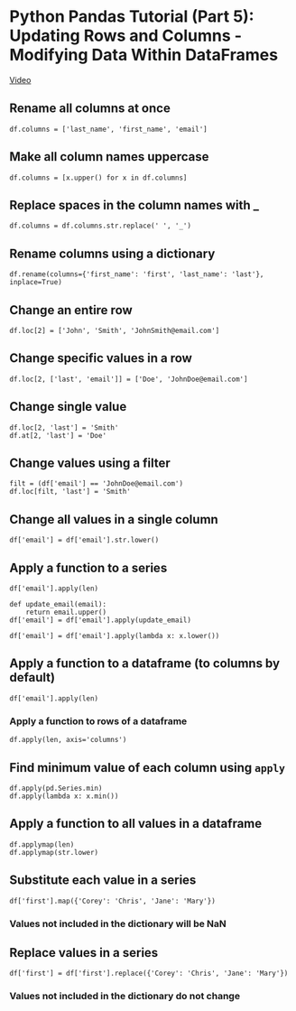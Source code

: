 # Python Pandas Tutorial (Part 5): Updating Rows and Columns - Modifying Data Within DataFrames
[Video](https://www.youtube.com/watch?v=DCDe29sIKcE)

## Rename all columns at once
    df.columns = ['last_name', 'first_name', 'email']

## Make all column names uppercase
    df.columns = [x.upper() for x in df.columns]
    
## Replace spaces in the column names with _
    df.columns = df.columns.str.replace(' ', '_')
    
## Rename columns using a dictionary
    df.rename(columns={'first_name': 'first', 'last_name': 'last'}, inplace=True)
    
## Change an entire row
    df.loc[2] = ['John', 'Smith', 'JohnSmith@email.com']

## Change specific values in a row
    df.loc[2, ['last', 'email']] = ['Doe', 'JohnDoe@email.com']

## Change single value
    df.loc[2, 'last'] = 'Smith'
    df.at[2, 'last'] = 'Doe'
    
## Change values using a filter
    filt = (df['email'] == 'JohnDoe@email.com')
    df.loc[filt, 'last'] = 'Smith'
    
## Change all values in a single column
    df['email'] = df['email'].str.lower()

## Apply a function to a series
    df['email'].apply(len)
    
    def update_email(email):
        return email.upper()
    df['email'] = df['email'].apply(update_email)
    
    df['email'] = df['email'].apply(lambda x: x.lower())

## Apply a function to a dataframe (to columns by default)
    df['email'].apply(len)

### Apply a function to rows of a dataframe
    df.apply(len, axis='columns')

## Find minimum value of each column using `apply`
    df.apply(pd.Series.min)
    df.apply(lambda x: x.min())

## Apply a function to all values in a dataframe
    df.applymap(len)
    df.applymap(str.lower)

## Substitute each value in a series
    df['first'].map({'Corey': 'Chris', 'Jane': 'Mary'})
### Values not included in the dictionary will be NaN

## Replace values in a series
    df['first'] = df['first'].replace({'Corey': 'Chris', 'Jane': 'Mary'})
### Values not included in the dictionary do not change
    
